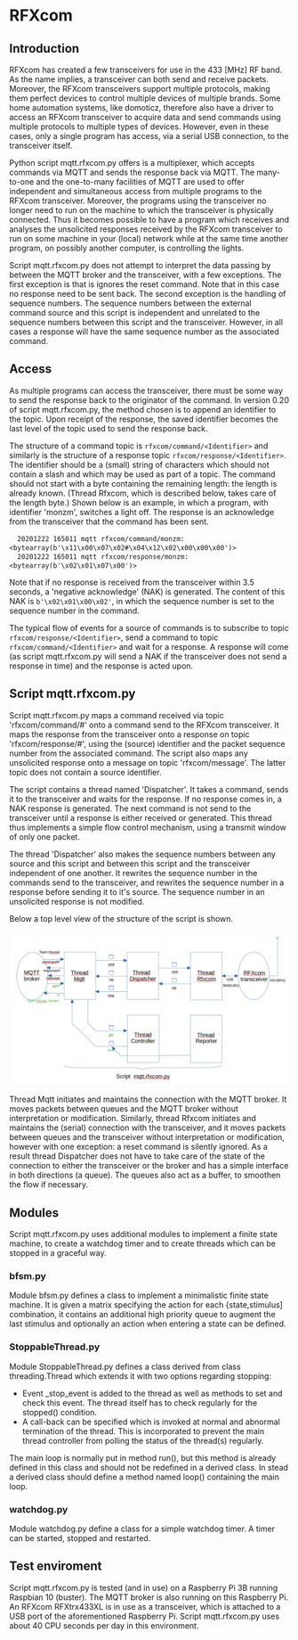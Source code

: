 # RFXcom

## Introduction
RFXcom has created a few transceivers for use in the 433 [MHz] RF band. As the name implies, a transceiver can both send and receive packets. Moreover, the RFXcom transceivers support multiple protocols, making them perfect devices to control multiple devices of multiple brands. Some home automation systems, like domoticz, therefore also have a driver to access an RFXcom transceiver to acquire data and send commands using multiple protocols to multiple types of devices. However, even in these cases, only a single program has access, via a serial USB connection, to the transceiver itself.

Python script mqtt.rfxcom.py offers is a multiplexer, which accepts commands via MQTT and sends the response back via MQTT. The many-to-one and the one-to-many facilities of MQTT are used to offer independent and simultaneous access from multiple programs to the RFXcom transceiver. Moreover, the programs using the transceiver no longer need to run on the machine to which the transceiver is physically connected. Thus it becomes possible to have a program which receives and analyses the unsolicited responses received by the RFXcom transceiver to run on some machine in your (local) network while at the same time another program, on possibly another computer, is controlling the lights.

Script mqtt.rfxcom.py does not attempt to interpret the data passing by between the MQTT broker and the transceiver, with a few exceptions. The first exception is that is ignores the reset command. Note that in this case no response need to be sent back. The second exception is the handling of sequence numbers. The sequence numbers between the external command source and this script is independent and unrelated to the sequence numbers between this script and the transceiver. However, in all cases a response will have the same sequence number as the associated command.

## Access
As multiple programs can access the transceiver, there must be some way to send the response back to the originator of the command. In version 0.20 of script mqtt.rfxcom.py, the method chosen is to append an identifier to the topic. Upon receipt of the response, the saved identifier becomes the last level of the topic used to send the response back.

The structure of a command topic is `rfxcom/command/<Identifier>` and similarly is the structure of a response topic `rfxcom/response/<Identifier>`. The identifier should be a (small) string of characters which should not contain a slash and which may be used as part of a topic. The command should not start with a byte containing the remaining length: the length is already known. (Thread Rfxcom, which is described below, takes care of the length byte.) Shown below is an example, in which a program, with identifier 'monzm', switches a light off. The response is an acknowledge from the transceiver that the command has been sent.

```
  20201222 165011 mqtt rfxcom/command/monzm:<bytearray(b'\x11\x00\x07\x02#\x04\x12\x02\x00\x00\x00')>
  20201222 165011 mqtt rfxcom/response/monzm:<bytearray(b'\x02\x01\x07\x00')>
```

Note that if no response is received from the transceiver within 3.5 seconds, a 'negative acknowledge' (NAK) is generated. The content of this NAK is `b'\x02\x01\x00\x02'`, in which the sequence number is set to the sequence number in the command.

The typical flow of events for a source of commands is to subscribe to topic `rfxcom/response/<Identifier>`, send a command to topic `rfxcom/command/<Identifier>` and wait for a response. A response will come (as script mqtt.rfxcom.py will send a NAK if the transceiver does not send a response in time) and the response is acted upon.

## Script mqtt.rfxcom.py
Script mqtt.rfxcom.py maps a command received via topic 'rfxcom/command/#' onto a command send to the RFXcom transceiver. It maps the response from the transceiver onto a response on topic 'rfxcom/response/#', using the (source) identifier and the packet sequence number from the associated command. The script also maps any unsolicited response onto a message on topic 'rfxcom/message'. The latter topic does not contain a source identifier.

The script contains a thread named 'Dispatcher'. It takes a command, sends it to the transceiver and waits for the response. If no response comes in, a NAK response is generated. The next command is not send to the transceiver until a response is either received or generated. This thread thus implements a simple flow control mechanism, using a transmit window of only one packet.

The thread 'Dispatcher' also makes the sequence numbers between any source and this script and between this script and the transceiver independent of one another. It rewrites the sequence number in the commands send to the transceiver, and rewrites the sequence number in a response before sending it to it's source. The sequence number in an unsolicited response is not modified.

Below a top level view of the structure of the script is shown.

<img src="https://github.com/wnelis/RFXcom/blob/main/docs/tlad.png" >

Thread Mqtt initiates and maintains the connection with the MQTT broker. It moves packets between queues and the MQTT broker without interpretation or modification. Similarly, thread Rfxcom initiates and maintains the (serial) connection with the transceiver, and it moves packets between queues and the transceiver without interpretation or modification, however with one exception: a reset command is silently ignored. As a result thread Dispatcher does not have to take care of the state of the connection to either the transceiver or the broker and has a simple interface in both directions (a queue). The queues also act as a buffer, to smoothen the flow if necessary. 

## Modules
Script mqtt.rfxcom.py uses additional modules to implement a finite state machine, to create a watchdog timer and to create threads which can be stopped in a graceful way.

### bfsm.py
Module bfsm.py defines a class to implement a minimalistic finite state machine. It is given a matrix specifying the action for each {state,stimulus] combination, it contains an additional high priority queue to augment the last stimulus and optionally an action when entering a state can be defined.

### StoppableThread.py
Module StoppableThread.py defines a class derived from class threading.Thread which extends it with two options regarding stopping:
* Event _stop_event is added to the thread as well as methods to set and check this event. The thread itself has to check regularly for the stopped() condition.
* A call-back can be specified which is invoked at normal and abnormal termination of the thread. This is incorporated to prevent the main thread controller from polling the status of the thread(s) regularly.

The main loop is normally put in method run(), but this method is already defined in this class and should not be redefined in a derived class. In stead a derived class should define a method named loop() containing the main loop.

### watchdog.py
Module watchdog.py define a class for a simple watchdog timer. A timer can be started, stopped and restarted.

## Test enviroment
Script mqtt.rfxcom.py is tested (and in use) on a Raspberry Pi 3B running Raspbian 10 (buster). The MQTT broker is also running on this Raspberry Pi. An RFXcom RFXtrx433XL is in use as a transceiver, which is attached to a USB port of the aforementioned Raspberry Pi. Script mqtt.rfxcom.py uses about 40 CPU seconds per day in this environment.

